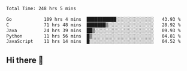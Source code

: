 <!--START_SECTION:waka-->

```txt
Total Time: 248 hrs 5 mins

Go            109 hrs 4 mins  ███████████░░░░░░░░░░░░░░   43.93 %
C             71 hrs 48 mins  ███████▒░░░░░░░░░░░░░░░░░   28.92 %
Java          24 hrs 39 mins  ██▒░░░░░░░░░░░░░░░░░░░░░░   09.93 %
Python        11 hrs 56 mins  █▒░░░░░░░░░░░░░░░░░░░░░░░   04.81 %
JavaScript    11 hrs 14 mins  █░░░░░░░░░░░░░░░░░░░░░░░░   04.52 %
```

<!--END_SECTION:waka-->

## Hi there 👋

<!--
**prorok210/prorok210** is a ✨ _special_ ✨ repository because its `README.md` (this file) appears on your GitHub profile.

Here are some ideas to get you started:

- 🔭 I’m currently working on ...
- 🌱 I’m currently learning ...
- 👯 I’m looking to collaborate on ...
- 🤔 I’m looking for help with ...
- 💬 Ask me about ...
- 📫 How to reach me: ...
- 😄 Pronouns: ...
- ⚡ Fun fact: ...
-->
